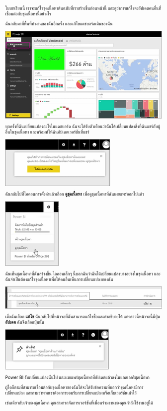 ใบบทเรียนนี้ เราจะแก้ไขชุดเนื้อหาต้นฉบับที่เราสร้างขึ้นก่อนหน้านี้ และดูว่าการแก้ไขจะอัปเดตคนอื่นที่เชื่อมต่อกับชุดเนื้อหานี้อย่างไร

ฉันกลับมาที่พื้นที่ทำงานของฉันอีกครั้ง และแก้ไขแดชบอร์ดเดิมของฉัน

![แชร์และทำงานร่วมกันใน Power BI](./media/6-4-update-content-pack/pbi_learn06_04myworkspace.png)

ทุกครั้งที่ฉันเปลี่ยนแปลงอะไรในแดชบอร์ด ฉันจะได้รับตัวเตือนว่าฉันได้เปลี่ยนแปลงสิ่งที่ฉันแชร์กับผู้อื่นในชุดเนื้อหา และพร้อมท์ให้ฉันอัปเดตเวอร์ชันที่แชร์

![แชร์และทำงานร่วมกันใน Power BI](./media/6-4-update-content-pack/pbi_learn06_04uvmadechanges.png)

ฉันกลับไปที่ไอคอนการตั้งค่าแล้วเลือก **ดูชุดเนื้อหา** เพื่อดูชุดเนื้อหาที่ฉันเผยแพร่ออกไปแล้ว

![แชร์และทำงานร่วมกันใน Power BI](./media/6-4-update-content-pack/pbi_learn06_04viewcontpk.png)

ฉันเห็นชุดเนื้อหาที่ฉันสร้างขึ้น ไอคอนเล็กๆ นี้บอกฉันว่าฉันได้เปลี่ยนแปลงบางอย่างในชุดเนื้อหา และฉันจำเป็นต้องแก้ไขชุดเนื้อหาเพื่อให้คนอื่นเห็นการเปลี่ยนแปลงของฉัน

![แชร์และทำงานร่วมกันใน Power BI](./media/6-4-update-content-pack/pbi_learn06_04updatecontpk.png)

เมื่อฉันเลือก **แก้ไข** ฉันกลับไปที่หน้าจอที่ฉันสามารถแก้ไขชื่อและคำอธิบายได้ แต่คราวนี้หน้าจอนี้มีปุ่ม **อัปเดต** ฉันจึงเลือกปุ่มนั้น

![แชร์และทำงานร่วมกันใน Power BI](./media/6-4-update-content-pack/pbi_learn06_04contpksuccess.png)

Power BI รับเปลี่ยนแปลงนั้นไป และเผยแพร่ชุดเนื้อหาที่อัปเดตแล้วลงในแกลเลอรีชุดเนื้อหา

ผู้ใดก็ตามที่สามารถเชื่อมต่อกับชุดเนื้อหาของฉันได้จะได้รับข้อความที่บอกว่าชุดเนื้อหามีการเปลี่ยนแปลง และถามว่าพวกเขาต้องการยอมรับการเปลี่ยนแปลงหรือเก็บเวอร์ชันเก่าไว้

เช่นเดียวกับเจ้าของชุดเนื้อหา คุณสามารถจัดการเวอร์ชันที่เพื่อนร่วมงานของคุณกำลังใช้งานอยู่ได้

